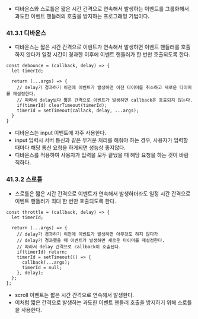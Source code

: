 - 디바운스와 스로틀은 짧은 시간 간격으로 연속해서 발생하는 이벤트를 그룹화해서 과도한 이벤트 핸들러의 호출을 방지하는 프로그래밍 기법이다.

### 41.3.1 디바운스

- 디바운스는 짧은 시간 간격으로 이벤트가 연속해서 발생하면 이벤트 핸들러를 호출하지 않다가 일정 시간이 경과한 이후에 이벤트 핸들러가 한 번만 호출되도록 한다.

```tsx
const debounce = (callback, delay) => {
  let timerId;

  return (...args) => {
    // delay가 경과하기 이전에 이벤트가 발생하면 이전 타이머를 취소하고 새로운 타이머를 재설정한다.
    // 따라서 delay보다 짧은 간격으로 이벤트가 발생하면 callback은 호출되지 않는다.
    if(timerId) clearTimeout(timerId);
    timerId = setTimeout(callack, delay, ...args);
  }
}
```

- 디바운스는 input 이벤트에 자주 사용한다.
- input 입력시 서버 통신과 같은 무거운 처리를 해줘야 하는 경우, 사용자가 입력할 때마다 해당 통신 요청을 하게되면 성능상 좋지않다.
- 디바운스를 적용하여 사용자가 입력을 모두 끝냈을 때 해당 요청을 하는 것이 바람직하다.

### 41.3.2 스로틀

- 스로틀은 짧은 시간 간격으로 이벤트가 연속해서 발생하더라도 일정 시간 간격으로 이벤트 핸들러가 최대 한 번만 호출되도록 한다.

```tsx
const throttle = (callback, delay) => {
  let timerId;

  return (...args) => {
    // delay가 경과하기 이전에 이벤트가 발생하면 아무것도 하지 않다가
    // delay가 경과했을 때 이벤트가 발생하면 새로운 타이머를 재설정한다.
    // 따라서 delay 간격으로 callback이 호출된다.
    if(timerId) return;
    timerId = setTimeout(() => {
      callback(...args);
      timerId = null;
    }, delay);
  };
};
```

- scroll 이벤트는 짧은 시간 간격으로 연속해서 발생한다.
- 이처럼 짧은 간격으로 발생하는 과도한 이벤트 핸들러 호출을 방지하기 위해 스로틀을 사용한다.
